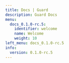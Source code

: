 ```yaml
---
title: Docs | Guard
description: Guard Docs
menu:
  docs_0.1.0-rc.5:
    identifier: welcome
    name: Welcome
    weight: 10
left_menu: docs_0.1.0-rc.5
info:
  version: 0.1.0-rc.5
---
```


